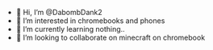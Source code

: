 - 👋 Hi, I’m @DabombDank2
- 👀 I’m interested in chromebooks and phones
- 🌱 I’m currently learning nothing..
- 💞️ I’m looking to collaborate on minecraft on chromebook
<!---
DabombDank2/DabombDank2 is a ✨ special ✨ repository because its `README.md` (this file) appears on your GitHub profile.
You can click the Preview link to take a look at your changes.
--->
